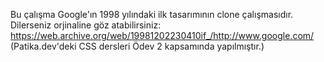 Bu çalışma Google'ın 1998 yılındaki ilk tasarımının clone çalışmasıdır. Dilerseniz orjinaline göz atabilirsiniz:
https://web.archive.org/web/19981202230410if_/http://www.google.com/ 
(Patika.dev'deki CSS dersleri Ödev 2 kapsamında yapılmıştır.)